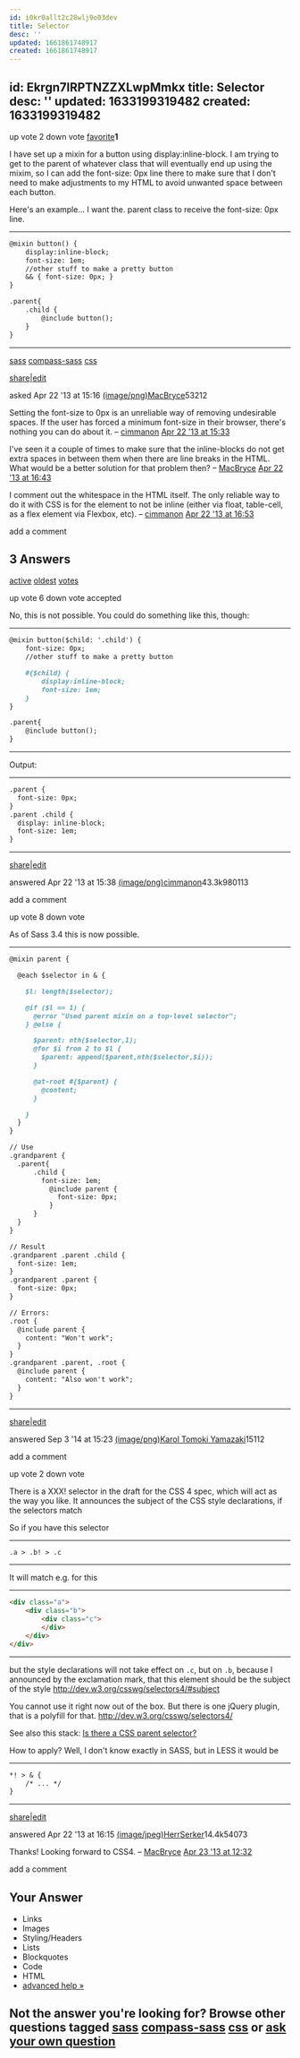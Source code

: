 ```yaml
---
id: i0kr0allt2c28wlj9o03dev
title: Selector
desc: ''
updated: 1661861748917
created: 1661861748917
---
```



id: Ekrgn7lRPTNZZXLwpMmkx
title: Selector
desc: ''
updated: 1633199319482
created: 1633199319482
---
up vote 2 down vote [favorite](http://stackoverflow.com/questions/16150621/access-the-parent-selector-from-within-a-sass-mixin#)**1**

I have set up a mixin for a button using display:inline-block. I am trying to get to the parent of whatever class that will eventually end up using the mixim, so I can add the font-size: 0px line there to make sure that I don't need to make adjustments to my HTML to avoid unwanted space between each button.

Here's an example... I want the. parent class to receive the font-size: 0px line.

---
```markdown
@mixin button() {
    display:inline-block;
    font-size: 1em;
    //other stuff to make a pretty button
    && { font-size: 0px; }
}

.parent{
    .child {
        @include button();
    }
}
```
---

[sass](http://stackoverflow.com/questions/tagged/sass) [compass-sass](http://stackoverflow.com/questions/tagged/compass-sass) [css](http://stackoverflow.com/questions/tagged/css)

[share](http://stackoverflow.com/q/16150621/5045566)|[edit](http://stackoverflow.com/posts/16150621/edit)

asked Apr 22 '13 at 15:16
[(image/png)](http://stackoverflow.com/users/2307944/macbryce)[MacBryce](http://stackoverflow.com/users/2307944/macbryce)53212

Setting the font-size to 0px is an unreliable way of removing undesirable spaces. If the user has forced a minimum font-size in their browser, there's nothing you can do about it. – [cimmanon](http://stackoverflow.com/users/1652962/cimmanon) [Apr 22 '13 at 15:33](http://stackoverflow.com/questions/16150621/access-the-parent-selector-from-within-a-sass-mixin#comment23076860_16150621)

I've seen it a couple of times to make sure that the inline-blocks do not get extra spaces in between them when there are line breaks in the HTML. What would be a better solution for that problem then? – [MacBryce](http://stackoverflow.com/users/2307944/macbryce) [Apr 22 '13 at 16:43](http://stackoverflow.com/questions/16150621/access-the-parent-selector-from-within-a-sass-mixin#comment23079312_16150621)

I comment out the whitespace in the HTML itself. The only reliable way to do it with CSS is for the element to not be inline (either via float, table-cell, as a flex element via Flexbox, etc). – [cimmanon](http://stackoverflow.com/users/1652962/cimmanon) [Apr 22 '13 at 16:53](http://stackoverflow.com/questions/16150621/access-the-parent-selector-from-within-a-sass-mixin#comment23079636_16150621)

add a comment

## 3 Answers

[active](http://stackoverflow.com/questions/16150621/access-the-parent-selector-from-within-a-sass-mixin?answertab=active#tab-top) [oldest](http://stackoverflow.com/questions/16150621/access-the-parent-selector-from-within-a-sass-mixin?answertab=oldest#tab-top) [votes](http://stackoverflow.com/questions/16150621/access-the-parent-selector-from-within-a-sass-mixin?answertab=votes#tab-top)

up vote 6 down vote accepted

No, this is not possible. You could do something like this, though:

---
```markdown
@mixin button($child: '.child') {
    font-size: 0px;
    //other stuff to make a pretty button

    #{$child} {
        display:inline-block;
        font-size: 1em;
    }
}

.parent{
    @include button();
}
```
---

Output:

---
```markdown
.parent {
  font-size: 0px;
}
.parent .child {
  display: inline-block;
  font-size: 1em;
}
```
---

[share](http://stackoverflow.com/a/16151082/5045566)|[edit](http://stackoverflow.com/posts/16151082/edit)

answered Apr 22 '13 at 15:38
[(image/png)](http://stackoverflow.com/users/1652962/cimmanon)[cimmanon](http://stackoverflow.com/users/1652962/cimmanon)43.3k980113

add a comment

up vote 8 down vote

As of Sass 3.4 this is now possible.

---
```markdown
@mixin parent {

  @each $selector in & {

    $l: length($selector);

    @if ($l == 1) {
      @error "Used parent mixin on a top-level selector";
    } @else {

      $parent: nth($selector,1);
      @for $i from 2 to $l {
        $parent: append($parent,nth($selector,$i));
      }

      @at-root #{$parent} {
        @content;
      }

    }
  }
}

// Use
.grandparent {
  .parent{
      .child {
        font-size: 1em;
          @include parent {
            font-size: 0px;
          }
      }
  }
}

// Result
.grandparent .parent .child {
  font-size: 1em;
}
.grandparent .parent {
  font-size: 0px;
}

// Errors:
.root {
  @include parent {
    content: "Won't work";
  }
}
.grandparent .parent, .root {
  @include parent {
    content: "Also won't work";
  }
}
```
---

[share](http://stackoverflow.com/a/25648134/5045566)|[edit](http://stackoverflow.com/posts/25648134/edit)

answered Sep 3 '14 at 15:23
[(image/png)](http://stackoverflow.com/users/4004392/karol-tomoki-yamazaki)[Karol Tomoki Yamazaki](http://stackoverflow.com/users/4004392/karol-tomoki-yamazaki)15112

add a comment

up vote 2 down vote

There is a XXX! selector in the draft for the CSS 4 spec, which will act as the way you like. It announces the subject of the CSS style declarations, if the selectors match

So if you have this selector

---
```markdown
.a > .b! > .c
```
---

It will match e.g. for this

---
```markdown
<div class="a">
    <div class="b">
        <div class="c">
        </div>
    </div>
</div>
```
---

but the style declarations will not take effect on `.c`, but on `.b`, because I announced by the exclamation mark, that this element should be the subject of the style <http://dev.w3.org/csswg/selectors4/#subject>

You cannot use it right now out of the box. But there is one jQuery plugin, that is a polyfill for that. <http://dev.w3.org/csswg/selectors4/>

See also this stack: [Is there a CSS parent selector?](http://stackoverflow.com/questions/1014861/is-there-a-css-parent-selector/7049832#comment22921973_7049832)

How to apply? Well, I don't know exactly in SASS, but in LESS it would be

---
```markdown
*! > & {
    /* ... */
}
```
---

[share](http://stackoverflow.com/a/16151795/5045566)|[edit](http://stackoverflow.com/posts/16151795/edit)

answered Apr 22 '13 at 16:15
[(image/jpeg)](http://stackoverflow.com/users/476951/herrserker)[HerrSerker](http://stackoverflow.com/users/476951/herrserker)14.4k54073

Thanks! Looking forward to CSS4. – [MacBryce](http://stackoverflow.com/users/2307944/macbryce) [Apr 23 '13 at 12:32](http://stackoverflow.com/questions/16150621/access-the-parent-selector-from-within-a-sass-mixin#comment23109423_16151795)

add a comment

## Your Answer

* Links
* Images
* Styling/Headers
* Lists
* Blockquotes
* Code
* HTML
* [advanced help »](http://stackoverflow.com/editing-help)

## Not the answer you're looking for? Browse other questions tagged [sass](http://stackoverflow.com/questions/tagged/sass) [compass-sass](http://stackoverflow.com/questions/tagged/compass-sass) [css](http://stackoverflow.com/questions/tagged/css) or [ask your own question](http://stackoverflow.com/questions/ask)
